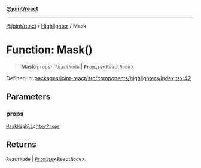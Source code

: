 [**@joint/react**](../../../README.md)

***

[@joint/react](../../../README.md) / [Highlighter](../README.md) / Mask

# Function: Mask()

> **Mask**(`props`): `ReactNode` \| [`Promise`](https://developer.mozilla.org/docs/Web/JavaScript/Reference/Global_Objects/Promise)\<`ReactNode`\>

Defined in: [packages/joint-react/src/components/highlighters/index.tsx:42](https://github.com/samuelgja/joint/blob/a91832ea2262342cf7ec1914cdb61c5629371a80/packages/joint-react/src/components/highlighters/index.tsx#L42)

## Parameters

### props

[`MaskHighlighterProps`](../../../interfaces/MaskHighlighterProps.md)

## Returns

`ReactNode` \| [`Promise`](https://developer.mozilla.org/docs/Web/JavaScript/Reference/Global_Objects/Promise)\<`ReactNode`\>
